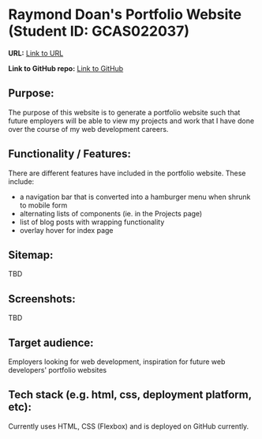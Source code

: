 # Raymond Doan's Portfolio Website (Student ID: 	GCAS022037)

**URL:** [Link to URL](https://whywesmurfing.github.io/RaymondDoan_T1A2/)

**Link to GitHub repo:** [Link to GitHub](https://github.com/whywesmurfing/RaymondDoan_T1A2)

## Purpose:
The purpose of this website is to generate a portfolio website such that future employers will be able to view my projects and work that I have done over the course of my web development careers.

## Functionality / Features:
There are different features have included in the portfolio website. These include:

- a navigation bar that is converted into a hamburger menu when shrunk to mobile form
- alternating lists of components (ie. in the Projects page)
- list of blog posts with wrapping functionality 
- overlay hover for index page 

## Sitemap:
TBD

## Screenshots:
TBD

## Target audience:
Employers looking for web development, inspiration for future web developers' portfolio websites

## Tech stack (e.g. html, css, deployment platform, etc): 
Currently uses HTML, CSS (Flexbox) and is deployed on GitHub currently.
